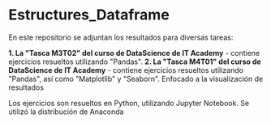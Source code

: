 # Estructures_Dataframe

En este repositorio se adjuntan los resultados para diversas tareas:

**1. La "Tasca M3T02" del curso de DataScience de IT Academy** - contiene ejercicios resueltos utilizando "Pandas".
**2. La "Tasca M4T01" del curso de DataScience de IT Academy** - contiene ejercicios resueltos utilizando "Pandas", así como "Matplotlib" y "Seaborn". Enfocado a la visualización de resultados

Los ejercicios son resueltos en Python, utilizando Jupyter Notebook. Se utilizó la distribución de Anaconda
